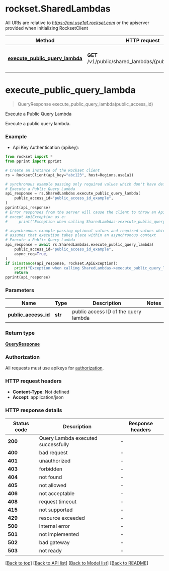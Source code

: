 # rockset.SharedLambdas

All URIs are relative to *https://api.use1a1.rockset.com* or the apiserver provided when initializing RocksetClient

Method | HTTP request | Description
------------- | ------------- | -------------
[**execute_public_query_lambda**](SharedLambdasApi.md#execute_public_query_lambda) | **GET** /v1/public/shared_lambdas/{public_access_id} | Execute a Public Query Lambda


# **execute_public_query_lambda**
> QueryResponse execute_public_query_lambda(public_access_id)

Execute a Public Query Lambda

Execute a public query lambda.

### Example

* Api Key Authentication (apikey):

```python
from rockset import *
from pprint import pprint

# Create an instance of the Rockset client
rs = RocksetClient(api_key="abc123", host=Regions.use1a1)

# synchronous example passing only required values which don't have defaults set
# Execute a Public Query Lambda
api_response = rs.SharedLambdas.execute_public_query_lambda(
    public_access_id="public_access_id_example",
)
pprint(api_response)
# Error responses from the server will cause the client to throw an ApiException
# except ApiException as e:
#     print("Exception when calling SharedLambdas->execute_public_query_lambda: %s\n" % e)

# asynchronous example passing optional values and required values which don't have defaults set
# assumes that execution takes place within an asynchronous context
# Execute a Public Query Lambda
api_response = await rs.SharedLambdas.execute_public_query_lambda(
    public_access_id="public_access_id_example",
    async_req=True,
)
if isinstance(api_response, rockset.ApiException):
    print("Exception when calling SharedLambdas->execute_public_query_lambda: %s\n" % e)
    return
pprint(api_response)

```


### Parameters

Name | Type | Description  | Notes
------------- | ------------- | ------------- | -------------
 **public_access_id** | **str** | public access ID of the query lambda |

### Return type

[**QueryResponse**](QueryResponse.md)

### Authorization

All requests must use apikeys for [authorization](../README.md#Documentation-For-Authorization).


### HTTP request headers

 - **Content-Type**: Not defined
 - **Accept**: application/json


### HTTP response details

| Status code | Description | Response headers |
|-------------|-------------|------------------|
**200** | Query Lambda executed successfully |  -  |
**400** | bad request |  -  |
**401** | unauthorized |  -  |
**403** | forbidden |  -  |
**404** | not found |  -  |
**405** | not allowed |  -  |
**406** | not acceptable |  -  |
**408** | request timeout |  -  |
**415** | not supported |  -  |
**429** | resource exceeded |  -  |
**500** | internal error |  -  |
**501** | not implemented |  -  |
**502** | bad gateway |  -  |
**503** | not ready |  -  |

[[Back to top]](#) [[Back to API list]](../README.md#documentation-for-api-endpoints) [[Back to Model list]](../README.md#documentation-for-models) [[Back to README]](../README.md)

